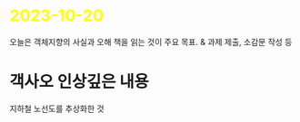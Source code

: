 # <span style="color:yellow">2023-10-20</span>

오늘은 객체지향의 사실과 오해 책을 읽는 것이 주요 목표.
& 과제 제출, 소감문 작성 등
# 객사오 인상깊은 내용
지하철 노선도를 추상화한 것 